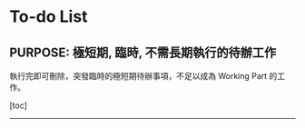 To-do List
==

PURPOSE: 極短期, 臨時, 不需長期執行的待辦工作
--

 執行完即可刪除，突發臨時的極短期待辦事項，不足以成為 Working Part 的工作。

[toc]

************************************************************************

<!--stackedit_data:
eyJoaXN0b3J5IjpbMTA5OTU4NTExMF19
-->